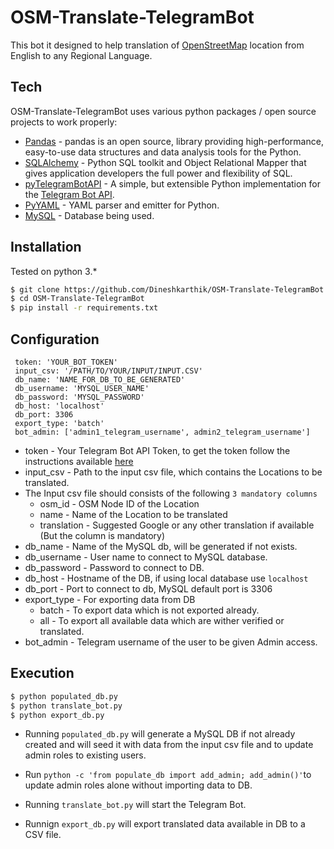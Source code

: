 # **OSM-Translate-TelegramBot**

This bot it designed to help translation of [OpenStreetMap](https://www.openstreetmap.org) location from English to any Regional Language.

## Tech

OSM-Translate-TelegramBot uses various python packages / open source projects to work properly:

* [Pandas] - pandas is an open source, library providing high-performance, easy-to-use data structures and data analysis tools for the Python.
* [SQLAlchemy] -  Python SQL toolkit and Object Relational Mapper that gives application developers the full power and flexibility of SQL.
* [pyTelegramBotAPI] - A simple, but extensible Python implementation for the [Telegram Bot API](https://core.telegram.org/bots/api).
* [PyYAML] - YAML parser and emitter for Python.
* [MySQL] - Database being used.


## Installation

Tested on python 3.* 
```sh
$ git clone https://github.com/Dineshkarthik/OSM-Translate-TelegramBot.git
$ cd OSM-Translate-TelegramBot
$ pip install -r requirements.txt
```

## Configuration 

     token: 'YOUR_BOT_TOKEN'
     input_csv: '/PATH/TO/YOUR/INPUT/INPUT.CSV'
     db_name: 'NAME_FOR_DB_TO_BE_GENERATED'
     db_username: 'MYSQL_USER_NAME'
     db_password: 'MYSQL_PASSWORD'
     db_host: 'localhost'
     db_port: 3306
     export_type: 'batch'
     bot_admin: ['admin1_telegram_username', admin2_telegram_username']
     

 - token  - Your Telegram Bot API Token, to get the token follow the instructions available [here](https://core.telegram.org/bots#6-botfather)
 - input_csv - Path to the input csv file, which contains the Locations to be translated.
  - The Input csv file should consists of the following `3 mandatory columns`
    - osm_id - OSM Node ID of the Location
    - name - Name of the Location to be translated
    - translation - Suggested Google or any other translation if available (But the column is mandatory)
 - db_name -  Name of the MySQL db, will be generated if not exists.
 - db_username - User name to connect to MySQL database.
 - db_password - Password to connect to DB.
 - db_host - Hostname of the DB, if using local database use `localhost`
 - db_port - Port to connect to db, MySQL default port is 3306
 - export_type - For exporting data from DB
    - batch - To export data which is not exported already.
    - all - To export all available data which are wither verified or translated.
 - bot_admin - Telegram username of the user to be given Admin access.

## Execution
```sh
$ python populated_db.py 
$ python translate_bot.py
$ python export_db.py
```
* Running `populated_db.py` will generate a MySQL DB if not already created and will seed it with data from the input csv file and to update admin roles to existing users.
* Run `python -c 'from populate_db import add_admin; add_admin()'`to update admin roles alone without importing data to DB.
* Running `translate_bot.py` will start the Telegram Bot.  
* Runnign `export_db.py` will export translated data available in DB to a CSV file.

   [Pandas]: <http://pandas.pydata.org/>
   [SQLAlchemy]: <https://www.sqlalchemy.org/>
   [pyTelegramBotAPI]: <https://github.com/eternnoir/pyTelegramBotAPI>
   [PyYAML]: <https://pypi.python.org/pypi/PyYAML>
   [MySQL]: <https://www.mysql.com/>
